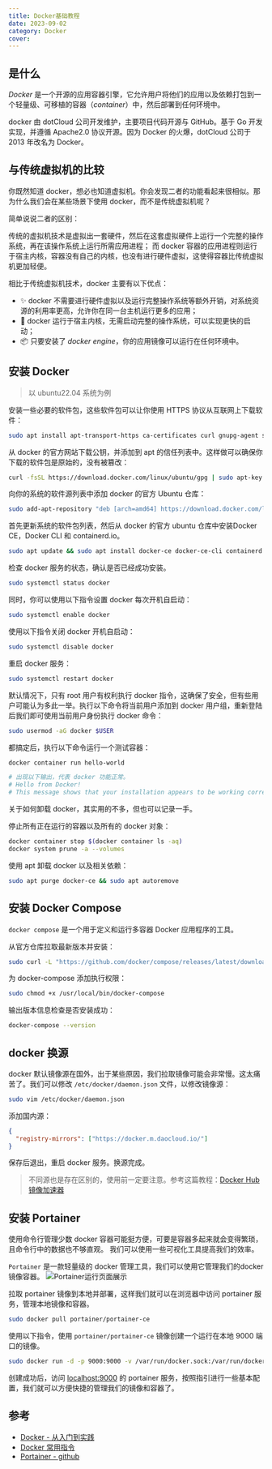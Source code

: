```yaml
---
title: Docker基础教程
date: 2023-09-02
category: Docker
cover:
---
```


## 是什么
*Docker* 是一个开源的应用容器引擎，它允许用户将他们的应用以及依赖打包到一个轻量级、可移植的容器（*container*）中，然后部署到任何环境中。

docker 由 dotCloud 公司开发维护，主要项目代码开源与 GitHub。基于 Go 开发实现，并遵循 Apache2.0 协议开源。因为 Docker 的火爆，dotCloud 公司于 2013 年改名为 Docker。

## 与传统虚拟机的比较
你既然知道 docker，想必也知道虚拟机。你会发现二者的功能看起来很相似。那为什么我们会在某些场景下使用 docker，而不是传统虚拟机呢？

简单说说二者的区别：

传统的虚拟机技术是虚拟出一套硬件，然后在这套虚拟硬件上运行一个完整的操作系统，再在该操作系统上运行所需应用进程；
而 docker 容器的应用进程则运行于宿主内核，容器没有自己的内核，也没有进行硬件虚拟，这使得容器比传统虚拟机更加轻便。

相比于传统虚拟机技术，docker 主要有以下优点：
- ✨ docker 不需要进行硬件虚拟以及运行完整操作系统等额外开销，对系统资源的利用率更高，允许你在同一台主机运行更多的应用；
- 🚀 docker 运行于宿主内核，无需启动完整的操作系统，可以实现更快的启动；
- 📦 只要安装了 *docker engine*，你的应用镜像可以运行在任何环境中。

## 安装 Docker
> 以 ubuntu22.04 系统为例

安装一些必要的软件包，这些软件包可以让你使用 HTTPS 协议从互联网上下载软件：

```bash
sudo apt install apt-transport-https ca-certificates curl gnupg-agent software-properties-common
```

从 docker 的官方网站下载公钥，并添加到 apt 的信任列表中。这样做可以确保你下载的软件包是原始的，没有被篡改：
```bash
curl -fsSL https://download.docker.com/linux/ubuntu/gpg | sudo apt-key add -
```

向你的系统的软件源列表中添加 docker 的官方 Ubuntu 仓库：
```bash
sudo add-apt-repository "deb [arch=amd64] https://download.docker.com/linux/ubuntu $(lsb_release -cs) stable"
```

首先更新系统的软件包列表，然后从 docker 的官方 ubuntu 仓库中安装Docker CE，Docker CLI 和 containerd.io。
```bash
sudo apt update && sudo apt install docker-ce docker-ce-cli containerd.io
```

检查 docker 服务的状态，确认是否已经成功安装。
```bash
sudo systemctl status docker
```

同时，你可以使用以下指令设置 docker 每次开机自启动：
```bash
sudo systemctl enable docker
```

使用以下指令关闭 docker 开机自启动：
```bash
sudo systemctl disable docker
```

重启 docker 服务：
```bash
sudo systemctl restart docker
```

默认情况下，只有 root 用户有权利执行 docker 指令，这确保了安全，但有些用户可能认为多此一举。执行以下命令将当前用户添加到 docker 用户组，重新登陆后我们即可使用当前用户身份执行 docker 命令：
```bash
sudo usermod -aG docker $USER
```

都搞定后，执行以下命令运行一个测试容器：

```bash
docker container run hello-world

# 出现以下输出，代表 docker 功能正常。
# Hello from Docker!
# This message shows that your installation appears to be working correctly.
```

关于如何卸载 docker，其实用的不多，但也可以记录一手。

停止所有正在运行的容器以及所有的 docker 对象：
```bash
docker container stop $(docker container ls -aq)
docker system prune -a --volumes
```

使用 apt 卸载 docker 以及相关依赖：
```bash
sudo apt purge docker-ce && sudo apt autoremove
```

## 安装 Docker Compose
`docker compose` 是一个用于定义和运行多容器 Docker 应用程序的工具。

从官方仓库拉取最新版本并安装：
```bash
sudo curl -L "https://github.com/docker/compose/releases/latest/download/docker-compose-$(uname -s)-$(uname -m)" -o /usr/local/bin/docker-compose
```

为 docker-compose 添加执行权限：
```bash
sudo chmod +x /usr/local/bin/docker-compose
```

输出版本信息检查是否安装成功：
```bash
docker-compose --version
```

## docker 换源
docker 默认镜像源在国外，出于某些原因，我们拉取镜像可能会非常慢。这太痛苦了。我们可以修改 `/etc/docker/daemon.json` 文件，以修改镜像源：
```bash
sudo vim /etc/docker/daemon.json
```

添加国内源：
```json
{
  "registry-mirrors": ["https://docker.m.daocloud.io/"]
}
```

保存后退出，重启 docker 服务。换源完成。

> 不同源也是存在区别的，使用前一定要注意。参考这篇教程：[Docker Hub 镜像加速器](https://gist.github.com/y0ngb1n/7e8f16af3242c7815e7ca2f0833d3ea6)

## 安装 Portainer
使用命令行管理少数 docker 容器可能挺方便，可要是容器多起来就会变得繁琐，且命令行中的数据也不够直观。
我们可以使用一些可视化工具提高我们的效率。

`Portainer` 是一款轻量级的 docker 管理工具，我们可以使用它管理我们的docker 镜像容器。
![Portainer运行页面展示](https://agu-img.oss-cn-hangzhou.aliyuncs.com/blog/20230924232212.png)

拉取 portainer 镜像到本地并部署，这样我们就可以在浏览器中访问 portainer 服务，管理本地镜像和容器。

```bash
sudo docker pull portainer/portainer-ce
```

使用以下指令，使用 `portainer/portainer-ce` 镜像创建一个运行在本地 9000 端口的镜像。

```bash
sudo docker run -d -p 9000:9000 -v /var/run/docker.sock:/var/run/docker.sock -v /dockerData/portainer:/data --restart=always --name portainer portainer/portainer
```

创建成功后，访问 [localhost:9000](http://localhost:9000) 的 portainer 服务，按照指引进行一些基本配置，我们就可以方便快捷的管理我们的镜像和容器了。

## 参考
- [Docker - 从入门到实践](https://yeasy.gitbook.io/docker_practice/introduction/why)
- [Docker 常用指令](https://www.runoob.com/docker/docker-command-manual.html)
- [Portainer - github](https://github.com/portainer/portainer)